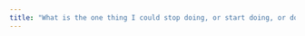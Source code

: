 ```yaml
---
title: "What is the one thing I could stop doing, or start doing, or do differently, starting today that would most improve the quality of my life?"
---
```

